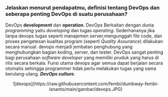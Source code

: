 ### Jelaskan menurut pendapatmu, definisi tentang DevOps dan seberapa penting DevOps di suatu perusahaan?

DevOps **development** dan **operation**.  DevOps Berkaitan dengan dunia *programming* yaitu  *developing* dan tugas  *operating*. Sederhananya jika tanpa devops tugas seperti manajemen server,mengunggah file code, dan proses pengetesan kualitas program (seperti *Quality Assurance*)  dilakukan secara manual. devops menjadi jembatan penghubung yang menghubungkan bagian koding, server, dan tester. DevOps sangat penting bagi perusahaan *software developer* yang memiliki pruduk yang harus di rilis secara berkala. Funsi utama devops agar semua dapat berjalan secara otomatis sehingga programmer tidak perlu melakukan tugas yang sama berulang-ulang.  ***DevOps culture***.

<p align="center"> ![devops](https://raw.githubusercontent.com/fembi/dumbway-fembi-isnanto/main/gambar/devops.JPG) </p>
